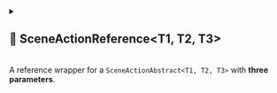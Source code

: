 
<details>
  <summary>
    <h2>🧩 SceneActionReference&lt;T1, T2, T3&gt;</h2>
    <br> A reference wrapper for a <code>SceneActionAbstract&lt;T1, T2, T3&gt;</code> with <b>three parameters</b>.
  </summary>

<br>

```csharp
public sealed class SceneActionReference<T1, T2, T3> : IAction<T1, T2, T3>
```

- **Type parameters:** `T1`, `T2`, `T3` — the arguments.

---

### 🛠 Inspector Settings

| Parameter | Type                            | Description                           |
|-----------|---------------------------------|---------------------------------------|
| `action`  | `SceneActionAbstract<T1,T2,T3>` | The referenced scene action to invoke |

---

### 🏗️ Constructors

#### `SceneActionReference()`

```csharp
public SceneActionReference();
```

- **Description:** Default constructor, intended **only for use by the Unity Inspector**.
- **Usage:** Required for Unity to serialize the reference in the Inspector.

#### `SceneActionReference(SceneActionAbstract<T1, T2, T3> action)`

```csharp
public SceneActionReference(SceneActionAbstract<T1, T2, T3> action);
```

- **Description:** Creates a new reference wrapping the specified `SceneActionAbstract<T1, T2, T3>`.
- **Parameter:** `action` — The `SceneActionAbstract<T1, T2, T3>` to reference.

---

### 🧱 Fields

#### `action`

```csharp
public SceneActionAbstract<T1, T2, T3> action;
```

- **Description:** Reference to the scene action to invoke.
- **Access:** Read / Write

---

### 🏹 Methods

#### `Invoke(T1, T2, T3)`

```csharp
public void Invoke(T1 arg1, T2 arg2, T3 arg3);
```

- **Description:** Invokes the referenced scene action with the provided arguments.
- **Parameters:**
    - `arg1` – The first argument
    - `arg2` – The second argument
    - `arg3` – The third argument

</details>